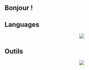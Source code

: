 ## Bonjour ! 



## Languages
<p align="center">
  <a href="https://skillicons.dev">
    <img src="https://skillicons.dev/icons?i=php,html,css,cs,c,java,javascript,sqlite" />
  </a>
</p>

## Outils
<p align="center">
  <a href="https://skillicons.dev">
   <img src="https://skillicons.dev/icons?i=github,gitlab,vscodium,vscode,visualstudio,godot,postman,idea,vim,linux,windows" />
  </a>
</p>
